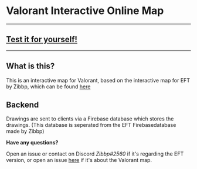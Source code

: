 # Valorant Interactive Online Map
----
## [Test it for yourself!](https://phasfeldt.github.io/Valorant-Interactive-Online-Map/)
----
## What is this?
This is an interactive map for Valorant, based on the interactive map for EFT by Zibbp, which can be found [here](https://github.com/Zibbp/Escape-From-Tarkov-Interactive-Online-Map)

## Backend
Drawings are sent to clients via a Firebase database which stores the drawings. (This database is seperated from the EFT Firebasedatabase made by Zibbp)

**Have any questions?**

Open an issue or contact on Discord *Zibbp#2560* if it's regarding the EFT version, or open an issue [here](https://github.com/Phasfeldt/Valorant-Interactive-Online-Map/issues) if it's about the Valorant map.

